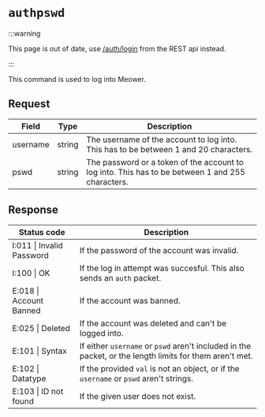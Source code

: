 # `authpswd`

:::warning

This page is out of date, use
[/auth/login](https://docs.meower.org/api/rest#/operations/post_login) from the
REST api instead.

:::

This command is used to log into Meower.

## Request

<!-- deno-fmt-ignore-start -->
| Field | Type | Description |
| - | - | - |
| username | string | The username of the account to log into. This has to be between 1 and 20 characters. |
| pswd | string | The password or a token of the account to log into. This has to be between 1 and 255 characters. |
<!-- deno-fmt-ignore-end -->

## Response

<!-- deno-fmt-ignore-start -->
| Status code | Description |
| - | - |
| I:011 \| Invalid Password | If the password of the account was invalid. |
| I:100 \| OK | If the log in attempt was succesful. This also sends an `auth` packet. |
| E:018 \| Account Banned | If the account was banned. |
| E:025 \| Deleted | If the account was deleted and can't be logged into. |
| E:101 \| Syntax | If either `username` or `pswd` aren't included in the packet, or the length limits for them aren't met. |
| E:102 \| Datatype | If the provided `val` is not an object, or if the `username` or `pswd` aren't strings. |
| E:103 \| ID not found | If the given user does not exist. |
<!-- deno-fmt-ignore-end -->
